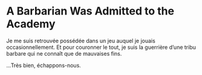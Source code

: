 # A Barbarian Was Admitted to the Academy
Je me suis retrouvée possédée dans un jeu auquel je jouais occasionnellement.
Et pour couronner le tout, je suis la guerrière d’une tribu barbare qui ne connaît que de mauvaises fins.

…Très bien, échappons-nous.